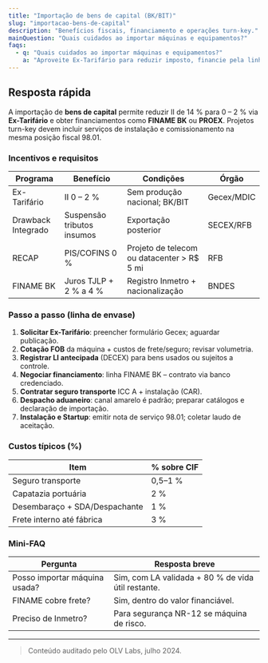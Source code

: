 ```yaml
---
title: "Importação de bens de capital (BK/BIT)"
slug: "importacao-bens-de-capital"
description: "Benefícios fiscais, financiamento e operações turn-key."
mainQuestion: "Quais cuidados ao importar máquinas e equipamentos?"
faqs:
  - q: "Quais cuidados ao importar máquinas e equipamentos?"
    a: "Aproveite Ex-Tarifário para reduzir imposto, financie pela linha FINAME ou PROEX e inclua instalação turn-key (posição 98.01) já no projeto de importação para evitar reclassificação fiscal."
---
```


## Resposta rápida

A importação de **bens de capital** permite reduzir II de 14 % para 0 – 2 % via **Ex-Tarifário** e obter financiamentos como **FINAME BK** ou **PROEX**. Projetos turn-key devem incluir serviços de instalação e comissionamento na mesma posição fiscal 98.01.

### Incentivos e requisitos

| Programa | Benefício | Condições | Órgão |
| --- | --- | --- | --- |
| Ex-Tarifário | II 0 – 2 % | Sem produção nacional; BK/BIT | Gecex/MDIC |
| Drawback Integrado | Suspensão tributos insumos | Exportação posterior | SECEX/RFB |
| RECAP | PIS/COFINS 0 % | Projeto de telecom ou datacenter > R$ 5 mi | RFB |
| FINAME BK | Juros TJLP + 2 % a 4 % | Registro Inmetro + nacionalização | BNDES |

### Passo a passo (linha de envase)

1. **Solicitar Ex-Tarifário**: preencher formulário Gecex; aguardar publicação.  
2. **Cotação FOB** da máquina + custos de frete/seguro; revisar volumetria.  
3. **Registrar LI antecipada** (DECEX) para bens usados ou sujeitos a controle.  
4. **Negociar financiamento**: linha FINAME BK – contrato via banco credenciado.  
5. **Contratar seguro transporte** ICC A + instalação (CAR).  
6. **Despacho aduaneiro**: canal amarelo é padrão; preparar catálogos e declaração de importação.  
7. **Instalação e Startup**: emitir nota de serviço 98.01; coletar laudo de aceitação.

### Custos típicos (%)

| Item | % sobre CIF |
| --- | --- |
| Seguro transporte | 0,5–1 % |
| Capatazia portuária | 2 % |
| Desembaraço + SDA/Despachante | 1 % |
| Frete interno até fábrica | 3 % |

### Mini-FAQ

| Pergunta | Resposta breve |
| --- | --- |
| Posso importar máquina usada? | Sim, com LA validada + 80 % de vida útil restante. |
| FINAME cobre frete? | Sim, dentro do valor financiável. |
| Preciso de Inmetro? | Para segurança NR-12 se máquina de risco. |

---

> Conteúdo auditado pelo OLV Labs, julho 2024. 